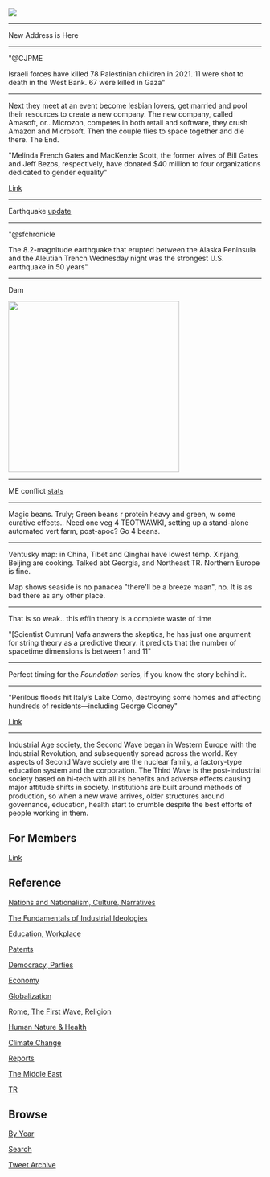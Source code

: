 
<img src="https://drive.google.com/uc?export=view&id=1B2wf9R7AMH1d7Vw6e2mucLbIQ5NSjir7"/>

---

New Address is Here

---

"@CJPME

Israeli forces have killed 78 Palestinian children in 2021. 11 were
shot to death in the West Bank. 67 were killed in Gaza"

---

Next they meet at an event become lesbian lovers, get married and pool
their resources to create a new company.  The new company, called
Amasoft, or..  Microzon, competes in both retail and software, they
crush Amazon and Microsoft. Then the couple flies to space together
and die there. The End.

"Melinda French Gates and MacKenzie Scott, the former wives of Bill
Gates and Jeff Bezos, respectively, have donated $40 million to four
organizations dedicated to gender equality"

[Link](https://trib.al/omkIvjS )

---

Earthquake [update](2019/05/equake-out.html)

---

"@sfchronicle

The 8.2-magnitude earthquake that erupted between the Alaska Peninsula
and the Aleutian Trench Wednesday night was the strongest
U.S. earthquake in 50 years"

---

Dam

<img width="340" src="https://pbs.twimg.com/media/E7j0i1MXMAQKGCp?format=png&name=small"/>

---

ME conflict [stats](2019/05/confstats.md#gdeltme)

---

Magic beans. Truly; Green beans r protein heavy and green, w some
curative effects.. Need one veg 4 TEOTWAWKI, setting up a stand-alone
automated vert farm, post-apoc? Go 4 beans.

---

Ventusky map: in China, Tibet and Qinghai have lowest temp. Xinjang,
Beijing are cooking. Talked abt Georgia, and Northeast TR.  Northern
Europe is fine.

Map shows seaside is no panacea "there'll be a breeze maan", no. It
is as bad there as any other place.

---

That is so weak.. this effin theory is a complete waste of time

"[Scientist Cumrun] Vafa answers the skeptics, he has just one
argument for string theory as a predictive theory: it predicts that
the number of spacetime dimensions is between 1 and 11"

---

Perfect timing for the *Foundation* series, if you know the story
behind it.

---

"Perilous floods hit Italy’s Lake Como, destroying some homes and
affecting hundreds of residents—including George Clooney"

[Link](https://trib.al/BT2JDLv )

---

Industrial Age society, the Second Wave began in Western Europe with
the Industrial Revolution, and subsequently spread across the
world. Key aspects of Second Wave society are the nuclear family, a
factory-type education system and the corporation. The Third Wave is
the post-industrial society based on hi-tech with all its benefits and
adverse effects causing major attitude shifts in society. Institutions
are built around methods of production, so when a new wave arrives,
older structures around governance, education, health start to crumble
despite the best efforts of people working in them.

## For Members

[Link](https://thirdwave-members.herokuapp.com)

## Reference

[Nations and Nationalism, Culture, Narratives](/2013/02/nations-and-nationalism.md)

[The Fundamentals of Industrial Ideologies](/2011/04/fundamentals-of-industrial-ideologies.md)

[Education, Workplace](2017/09/education-workplace.md)

[Patents](/2018/09/patents.md)

[Democracy, Parties](/2016/11/democracy.md)

[Economy](/2018/05/economy.md)

[Globalization](/2018/09/globalization.md)

[Rome, The First Wave, Religion](/2017/12/rome.md)

[Human Nature & Health](/2020/07/human-nature.md)

[Climate Change](/2018/12/climate.md)

[Reports](/2019/05/reports.md)

[The Middle East](/2019/07/middleeast.md)

[TR](../tr)

## Browse

[By Year](years.md)

[Search](search.html)

[Tweet Archive](/tweets/README.md)


